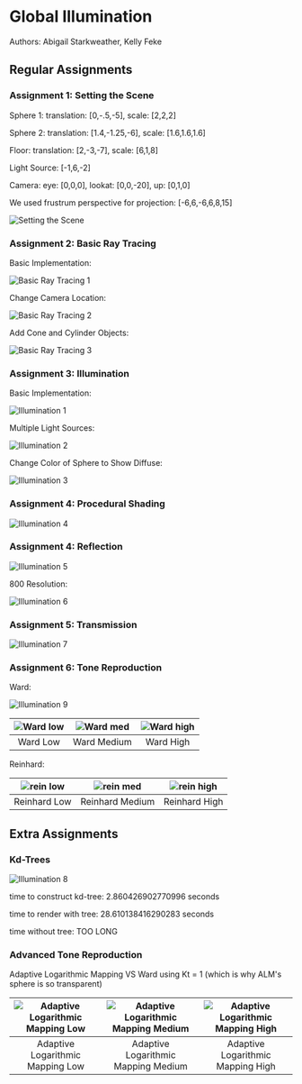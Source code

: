 # Global Illumination

Authors: Abigail Starkweather, Kelly Feke

## Regular Assignments

### Assignment 1: Setting the Scene

Sphere 1: translation: [0,-.5,-5], scale: [2,2,2]

Sphere 2: translation: [1.4,-1.25,-6], scale: [1.6,1.6,1.6]

Floor: translation: [2,-3,-7], scale: [6,1,8]

Light Source: [-1,6,-2]

Camera: eye: [0,0,0], lookat: [0,0,-20], up: [0,1,0]

We used frustrum perspective for projection: [-6,6,-6,6,8,15]

![Setting the Scene](/GlobalIllum/image1.png)

### Assignment 2: Basic Ray Tracing

Basic Implementation:

![Basic Ray Tracing 1](/GlobalIllum/assn1-2.png)

Change Camera Location:

![Basic Ray Tracing 2](/GlobalIllum/assn1-2_1.png)

Add Cone and Cylinder Objects:

![Basic Ray Tracing 3](/GlobalIllum/assn1-2_2.png)

### Assignment 3: Illumination

Basic Implementation:

![Illumination 1](/GlobalIllum/assn3-1.png)

Multiple Light Sources:

![Illumination 2](/GlobalIllum/assn3-2.png)

Change Color of Sphere to Show Diffuse:

![Illumination 3](/GlobalIllum/assn3-1_color.png)

### Assignment 4: Procedural Shading

![Illumination 4](/GlobalIllum/assn4-1.png)

### Assignment 4: Reflection

![Illumination 5](/GlobalIllum/assn5-1.png)

800 Resolution:

![Illumination 6](/GlobalIllum/assn5_800.png)

### Assignment 5: Transmission

![Illumination 7](/GlobalIllum/assn6-1.png)

### Assignment 6: Tone Reproduction

Ward:

![Illumination 9](/GlobalIllum/assn6_ward_t.png)

| ![Ward low](/GlobalIllum/assn6_ward_t.png) | ![Ward med](/GlobalIllum/assn6_ward_t_med.png) | ![Ward high](/GlobalIllum/assn6_ward_t_high.png) |
|:------------------------------------------:|:---------------------------------------------:|:-----------------------------------------------:|
| Ward Low                                   | Ward Medium                                  | Ward High                                      |

Reinhard:

| ![rein low](/GlobalIllum/assn6_rein_t.png) | ![rein med](/GlobalIllum/assn6_rein_t_med.png) | ![rein high](/GlobalIllum/assn6_rein_t_high.png) |
|:------------------------------------------:|:---------------------------------------------:|:-----------------------------------------------:|
| Reinhard Low                                   | Reinhard Medium                                  | Reinhard High                                      |

## Extra Assignments

### Kd-Trees

![Illumination 8](/GlobalIllum/assn-bun.png)

time to construct kd-tree:  2.860426902770996  seconds

time to render with tree:  28.610138416290283  seconds

time without tree: TOO LONG

### Advanced Tone Reproduction

Adaptive Logarithmic Mapping VS Ward using Kt = 1 (which is why ALM's sphere is so transparent)

| ![Adaptive Logarithmic Mapping Low](/GlobalIllum/assn_adaptlog.png) | ![Adaptive Logarithmic Mapping Medium](/GlobalIllum/assn_adaptlog_med.png) | ![Adaptive Logarithmic Mapping High](/GlobalIllum/assn_adaptlog_high.png) |
|:-------------------------------------------------------------------:|:--------------------------------------------------------------------------:|:-------------------------------------------------------------------------:|
| Adaptive Logarithmic Mapping Low                                   | Adaptive Logarithmic Mapping Medium                                        | Adaptive Logarithmic Mapping High                                        |
